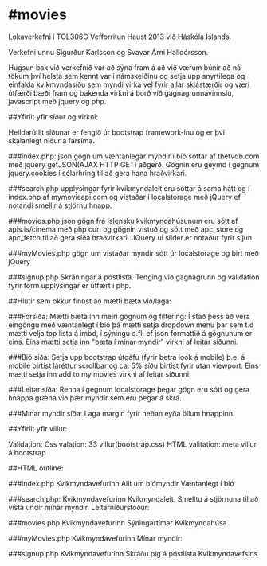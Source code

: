 #movies
======

Lokaverkefni í TOL306G Vefforritun Haust 2013 við Háskóla Íslands.

Verkefni unnu Sigurður Karlsson og Svavar Árni Halldórsson.

Hugsun bak við verkefnið var að sýna fram á að við værum búnir að ná tökum því helsta
sem kennt var í námskeiðinu og setja upp snyrtilega og einfalda 
kvikmyndasíðu sem myndi virka vel fyrir allar skjástærðir og væri
útfærði bæði fram og bakenda virkni á borð við gagnagrunnavinnslu, javascript 
með jquery og php.


##Yfirlit yfir síður og virkni:

Heildarútlit síðunar er fengið úr bootstrap framework-inu og er því
skalanlegt niður á farsíma.

###index.php: 
json gögn um væntanlegar myndir í bíó sóttar af thetvdb.com með 
jquery  getJSON(AJAX HTTP GET) aðgerð. 
Gögnin eru geymd í gegnum jquery.cookies í sólarhring til að gera hana hraðvirkari.

###search.php
upplýsingar fyrir kvikmyndaleit eru sóttar á sama hátt og í index.php af 
mymovieapi.com og vistaðar í localstorage með jQuery ef notandi smellir á stjörnu hnapp.

###movies.php
json gögn frá Íslensku kvikmyndahúsunum eru sótt af apis.is/cinema með php curl 
og gögnin vistuð og sótt með apc_store og apc_fetch til að gera síða hraðvirkari. 
JQuery ui slider er notaður fyrir síjun.

###myMovies.php
gögn um vistaðar myndir sótt úr localstorage og birt með jQuery

###signup.php
Skráningar á póstlista.
Tenging við gagnagrunn og validation fyrir form upplýsingar er útfært í php.


##Hlutir sem okkur finnst að mætti bæta við/laga:

###Forsíða:
	Mætti bæta inn meiri gögnum og filtering:
    Í stað þess að vera eingöngu með væntanlegt í bíó þá mætti setja dropdown 
    menu þar sem t.d mætti velja top lista á imbd, í sýningu 
    o.fl. ef json formattið á gögnunum er eins.
	Eins mætti setja inn "bæta í mínar myndir" virkni af leitar síðunni.

###Bíó síða: 
    Setja upp bootstrap útgáfu (fyrir betra look á mobile) þ.e. á mobile birtist 
    láréttur scrollbar og ca. 5% síðu birtist fyrir utan viewport.
    Eins mætti setja inn add to my movies virkni af leitar síðunni.

###Leitar síða:
    Renna í gegnum localstorage þegar gögn eru sótt og gera hnappa 
    græna við þær myndir sem eru þegar á skrá.

###Mínar myndir síða:
	Laga margin fyrir neðan eyða öllum hnappinn.


##Yfirlit yfir villur:

Validation: Css valation: 33 villur(bootstrap.css)
HTML valitation: meta villur á bootstrap

##HTML outline:

###index.php
Kvikmyndavefurinn
    Allt um bíómyndir
        Væntanlegt í bíó

###search.php: 
Kvikmyndavefurinn
    Kvikmyndaleit. Smelltu á stjörnuna til að vista undir mínar myndir.
        Leitarniðurstöður:

###movies.php
Kvikmyndavefurinn
    Sýningartímar Kvikmyndahúsa

###myMovies.php
Kvikmyndavefurinn
    Mínar myndir:

###signup.php
Kvikmyndavefurinn
    Skráðu þig á póstlista Kvikmyndavefsins


